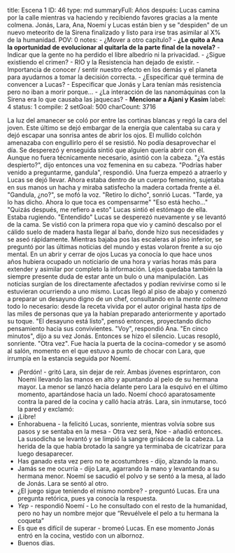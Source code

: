 title:          Escena 1
ID:             46
type:           md
summaryFull:    Años después: Lucas camina por la calle mientras va haciendo y recibiendo favores gracias a la mente colmena. Jonás, Lara, Ana, Noemí y Lucas están bien y se "despiden" de un nuevo meteorito de la Sirena finalizado y listo para irse tras asimilar al X% de la humanidad. 
POV:            0
notes:          - ¿Mover a otro capítulo?
                - **¿Le quito a Ana la oportunidad de evolucionar al quitarla de la parte final de la novela?**
                - Indicar que la gente no ha perdido el libre albedrío ni la privacidad.
                - ¿Sigue existiendo el crimen?
                - RIO y la Resistencia han dejado de existir.
                - Importancia de conocer / sentir nuestro efecto en los demás y el planeta para ayudarnos a tomar la decisión correcta.
                - ¿Especificar qué termina de convencer a Lucas?
                - Especificar que Jonás y Lara tenían más resistencia pero no iban a morir porque...
                - ¿La interacción de las nanomáquinas con la Sirena era lo que causaba las jaquecas?
                - **Mencionar a Ajani y Kasim**
label:          4
status:         1
compile:        2
setGoal:        500
charCount:      3716


La luz del amanecer se coló por entre las cortinas blancas y regó la cara del joven. Este último se dejó embargar de la energía que calentaba su cara y dejó escapar una sonrisa antes de abrir los ojos.
El mullido colchón amenazaba con engullirlo pero él se resistió. No podía desaprovechar el día.
Se desperezó y enseguida sintió que alguien quería abrir con él. Aunque no fuera técnicamente necesario, asintió con la cabeza.
"¿Ya estás despierto?", dijo entonces una voz femenina en su cabeza.
"Podrías haber venido a preguntarme, gandula", respondió.
Una fuerza empezó a atraerlo y Lucas se dejó llevar. Ahora estaba dentro de un cuerpo femenino, sujetaba en sus manos un hacha y miraba satisfecho la madera cortada frente a él.
"Gandula, ¿no?", se mofó la voz.
"Retiro lo dicho", sonrió Lucas.
"Tarde, ya lo has dicho. Ahora lo que toca es compensarme"
"Eso está hecho..."
"Quizás después, me refiero a esto"
Lucas sintió el estómago de ella. Estaba rugiendo.
"Entendido"
Lucas se desperezó nuevamente y se levantó de la cama. Se vistió con la primera ropa que vio y caminó descalso por el cálido suelo de madera hasta llegar al baño, donde hizo sus necesidades y se aseó rápidamente.
Mientras bajaba pos las escaleras al piso inferior, se preguntó por las últimas noticias del mundo y estas volaron frente a su ojo mental.
En un abrir y cerrar de ojos Lucas ya conocía lo que hace unos años hubiera ocupado un noticiario de una hora y varias horas más para extender y asimilar por completo la información. Lejos quedaba también la siempre presente duda de estar ante un bulo o una manipulación. Las noticias surgían de los directamente afectados y podían revivirse como si le estuvieran ocurriendo a uno mismo.
Lucas llegó al piso de abajo y comenzó a preparar un desayuno digno de un chef, consultando en la *mente colmena* todo lo necesario: desde la receta vivida por el autor original hasta *tips* de las miles de personas que ya la habían preparado anteriormente y aportado su toque.
"El desayuno está listo", pensó entonces, proyectando dicho pensamiento hacia sus convivientes.
"Voy", respondió Ana.
"En cinco minutos", dijo a su vez Jonás.
Entonces se hizo el silencio. Lucas resopló, sonriente.
"Otra vez".
Fue hacia la puerta de la cocina-comedor y se asomó al salón, momento en el que estuvo a punto de chocar con Lara, que irrumpía en la estancia seguida por Noemí.
- ¡Perdón! - gritó Lara, sin dejar de reír.
Ambas jóvenes esprintaron, con Noemi llevando las manos en alto y apuntando al pelo de su hermana mayor. La menor se lanzó hacia delante pero Lara la esquivó en el último momento, apartándose hacia un lado.
Noemí chocó aparatosamente contra la pared de la cocina y calló hacia atrás.
Lara, sin inmutarse, tocó la pared y exclamó:
- ¡Libre!
- Enhorabuena - la felicitó Lucas, sonriente, mientras volvía sobre sus pasos y se sentaba en la mesa - Otra vez será, Noe - añadió entonces.
La susodicha se levantó y se limpió la sangre grisácea de la cabeza. La herida de la que había brotado la sangre ya terminaba de cicatrizar para luego desaparecer.
- Has ganado esta vez pero no te acostumbres - dijo, alzando la mano.
- Jamás se me ocurría - dijo Lara, agarrando la mano y levantando a su hermana menor. 
Noemí se sacudió el polvo y se sentó a la mesa, al lado de Jonás. Lara se sentó al otro.
- ¿El juego sigue teniendo el mismo nombre? - preguntó Lucas. Era una pregunta retórica, pues ya conocía la respuesta.
- *Yep* - respondió Noemí - Lo he consultado con el resto de la humanidad, pero no hay un nombre mejor que “Revuélvele el pelo a tu hermana la coqueta”
- Es que es difícil de superar - bromeó Lucas.
En ese momento Jonás entró en la cocina, vestido con un albornoz.
- Buenos días.